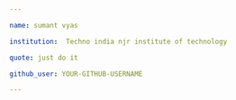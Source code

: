 ```yaml
---

name: sumant vyas

institution:  Techno india njr institute of technology

quote: just do it

github_user: YOUR-GITHUB-USERNAME

---
```


